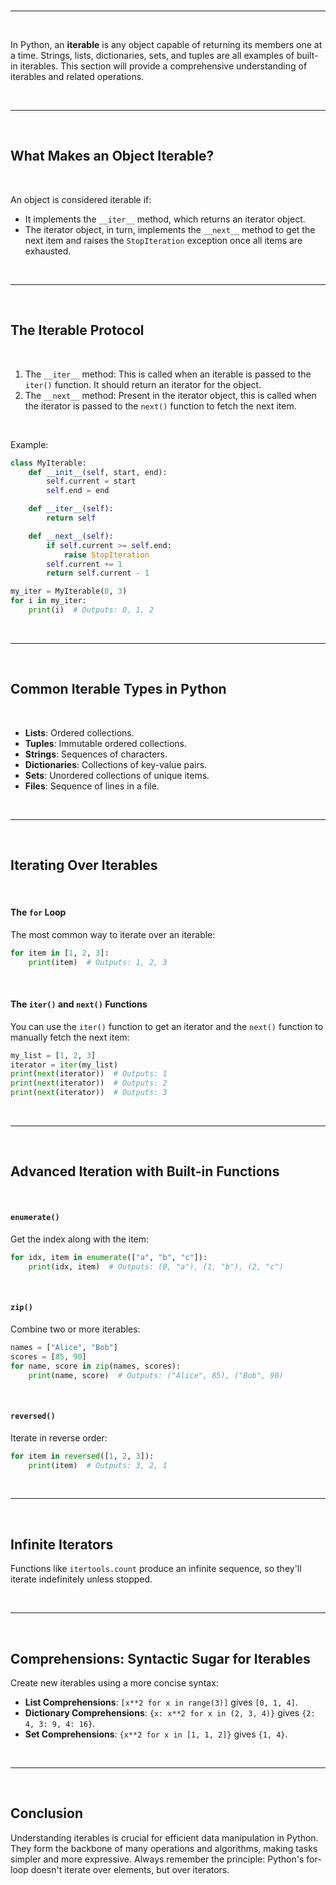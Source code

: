 <br>

---

<br>

In Python, an **iterable** is any object capable of returning its members one at a time. Strings, lists, dictionaries, sets, and tuples are all examples of built-in iterables. This section will provide a comprehensive understanding of iterables and related operations.

<br>

---

<br>

## What Makes an Object Iterable?

<br>

An object is considered iterable if:
- It implements the `__iter__` method, which returns an iterator object.
- The iterator object, in turn, implements the `__next__` method to get the next item and raises the `StopIteration` exception once all items are exhausted.

<br>

---

<br>

## The Iterable Protocol

<br>

1. The `__iter__` method: This is called when an iterable is passed to the `iter()` function. It should return an iterator for the object.
2. The `__next__` method: Present in the iterator object, this is called when the iterator is passed to the `next()` function to fetch the next item.

<br>

Example:

```python
class MyIterable:
    def __init__(self, start, end):
        self.current = start
        self.end = end

    def __iter__(self):
        return self

    def __next__(self):
        if self.current >= self.end:
            raise StopIteration
        self.current += 1
        return self.current - 1

my_iter = MyIterable(0, 3)
for i in my_iter:
    print(i)  # Outputs: 0, 1, 2
```

<br>

---

<br>

## Common Iterable Types in Python

<br>

- **Lists**: Ordered collections.
- **Tuples**: Immutable ordered collections.
- **Strings**: Sequences of characters.
- **Dictionaries**: Collections of key-value pairs.
- **Sets**: Unordered collections of unique items.
- **Files**: Sequence of lines in a file.


<br>

---

<br>

## Iterating Over Iterables

<br>

#### The `for` Loop

The most common way to iterate over an iterable:

```python
for item in [1, 2, 3]:
    print(item)  # Outputs: 1, 2, 3
```

<br>

#### The `iter()` and `next()` Functions

You can use the `iter()` function to get an iterator and the `next()` function to manually fetch the next item:

```python
my_list = [1, 2, 3]
iterator = iter(my_list)
print(next(iterator))  # Outputs: 1
print(next(iterator))  # Outputs: 2
print(next(iterator))  # Outputs: 3
```

<br>

---

<br>

## Advanced Iteration with Built-in Functions

<br>

#### `enumerate()`

Get the index along with the item:

```python
for idx, item in enumerate(["a", "b", "c"]):
    print(idx, item)  # Outputs: (0, "a"), (1, "b"), (2, "c")
```

<br>

#### `zip()`

Combine two or more iterables:

```python
names = ["Alice", "Bob"]
scores = [85, 90]
for name, score in zip(names, scores):
    print(name, score)  # Outputs: ("Alice", 85), ("Bob", 90)
```

<br>

#### `reversed()`

Iterate in reverse order:

```python
for item in reversed([1, 2, 3]):
    print(item)  # Outputs: 3, 2, 1
```

<br>

---

<br>

## Infinite Iterators

Functions like `itertools.count` produce an infinite sequence, so they'll iterate indefinitely unless stopped.

<br>

---

<br>

## Comprehensions: Syntactic Sugar for Iterables

Create new iterables using a more concise syntax:

- **List Comprehensions**: `[x**2 for x in range(3)]` gives `[0, 1, 4]`.
- **Dictionary Comprehensions**: `{x: x**2 for x in (2, 3, 4)}` gives `{2: 4, 3: 9, 4: 16}`.
- **Set Comprehensions**: `{x**2 for x in [1, 1, 2]}` gives `{1, 4}`.

<br>

---

<br>

## Conclusion

Understanding iterables is crucial for efficient data manipulation in Python. They form the backbone of many operations and algorithms, making tasks simpler and more expressive. Always remember the principle: Python's for-loop doesn't iterate over elements, but over iterators.